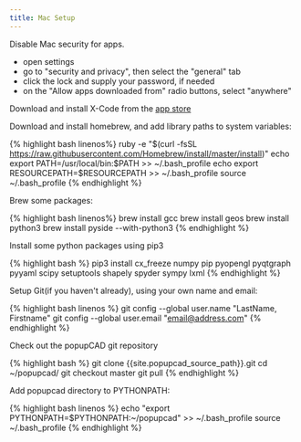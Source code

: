 ```yaml
---
title: Mac Setup
---
```


Disable Mac security for apps.

- open settings
- go to "security and privacy", then select the "general" tab
- click the lock and supply your password, if needed
- on the "Allow apps downloaded from" radio buttons, select "anywhere"

Download and install X-Code from the [app store](<https://developer.apple.com/xcode/>)

Download and install homebrew, and add library paths to system variables:

{% highlight bash linenos%}
ruby -e "$(curl -fsSL https://raw.githubusercontent.com/Homebrew/install/master/install)"
echo export PATH=/usr/local/bin:\$PATH >> ~/.bash_profile
echo export RESOURCEPATH=\$RESOURCEPATH >> ~/.bash_profile
source ~/.bash_profile
{% endhighlight %}

Brew some packages:

{% highlight bash linenos%}
brew install gcc
brew install geos
brew install python3
brew install pyside --with-python3
{% endhighlight %}

Install some python packages using pip3

{% highlight bash %}
pip3 install cx_freeze numpy pip pyopengl pyqtgraph pyyaml scipy setuptools shapely spyder sympy lxml
{% endhighlight %}

Setup Git(if you haven't already), using your own name and email:

{% highlight bash linenos %}
git config --global user.name "LastName, Firstname"
git config --global user.email "email@address.com"
{% endhighlight %}

Check out the popupCAD git repository

{% highlight bash %}
git clone {{site.popupcad_source_path}}.git
cd ~/popupcad/
git checkout master
git pull
{% endhighlight %}

Add popupcad directory to PYTHONPATH:

{% highlight bash linenos %}
echo "export PYTHONPATH=\$PYTHONPATH:~/popupcad" >> ~/.bash_profile
source ~/.bash_profile
{% endhighlight %}



<!--
Download and run this [script]({{site.url}}/assets/scripts/install_popupcad_mac.sh)

- once you download the script, you may have to permit it to be executed on your local machine.  
- open up a terminal window and navigate to the directory where you downloaded the script.

type:

{% highlight bash %}
chmod +x install_popupcad_mac.sh
./install_popupcad_mac.sh
{% endhighlight %}

1. run the following:

{% highlight bash %}
cd ~/popupcad
python popupcad.py
{% endhighlight  %}
-->